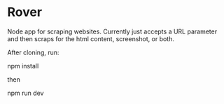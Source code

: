# Rover

Node app for scraping websites. Currently just accepts a URL parameter and then scraps for the html content, screenshot, or both.

After cloning, run:

npm install

then 

npm run dev
